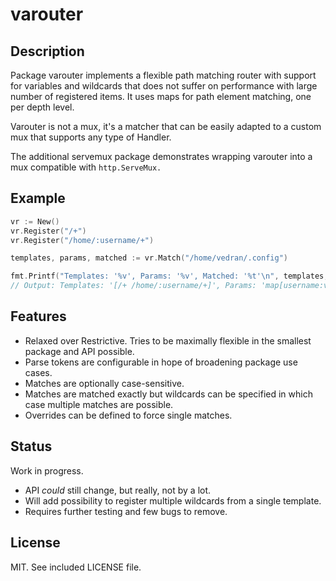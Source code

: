 # varouter

## Description

Package varouter implements a flexible path matching router with support for
variables and wildcards that does not suffer on performance with large
number of registered items. It uses maps for path element matching, one per depth level.

Varouter is not a mux, it's a matcher that can be easily adapted to a custom mux that supports any type of Handler.

The additional servemux package demonstrates wrapping varouter into a mux compatible with `http.ServeMux.`

## Example

```Go
vr := New()
vr.Register("/+")
vr.Register("/home/:username/+")

templates, params, matched := vr.Match("/home/vedran/.config")

fmt.Printf("Templates: '%v', Params: '%v', Matched: '%t'\n", templates, params, matched)
// Output: Templates: '[/+ /home/:username/+]', Params: 'map[username:vedran]', Matched: 'true'
```

## Features

* Relaxed over Restrictive. Tries to be maximally flexible in the smallest package and API possible.
* Parse tokens are configurable in hope of broadening package use cases.
* Matches are optionally case-sensitive.
* Matches are matched exactly but wildcards can be specified in which case multiple matches are possible.
* Overrides can be defined to force single matches.

## Status

Work in progress.

* API _could_ still change, but really, not by a lot.
* Will add possibility to register multiple wildcards from a single template.
* Requires further testing and few bugs to remove.

## License

MIT. See included LICENSE file.